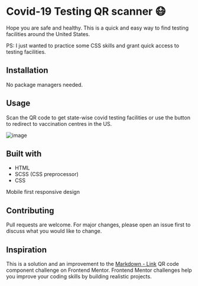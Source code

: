 # Covid-19 Testing QR scanner 😷

Hope you are safe and healthy. This is a quick and easy way to find testing facilities around the United States. 

PS: I just wanted to practice some CSS skills and grant quick access to testing facilities.

## Installation

No package managers needed.

## Usage

Scan the QR code to get state-wise covid testing facilities or use the button to redirect to vaccination centres in the US. 

![image](https://user-images.githubusercontent.com/16800201/152657071-6ae095ef-8625-4d79-b4a4-d36460501353.png)

## Built with

- HTML
- SCSS (CSS preprocessor)
- CSS

Mobile first responsive design

## Contributing
Pull requests are welcome. For major changes, please open an issue first to discuss what you would like to change.

## Inspiration
This is a solution and an improvement to the 	[Markdown - Link](#https://www.frontendmentor.io/challenges/qr-code-component-iux_sIO_H) QR code component challenge on Frontend Mentor. Frontend Mentor challenges help you improve your coding skills by building realistic projects.

